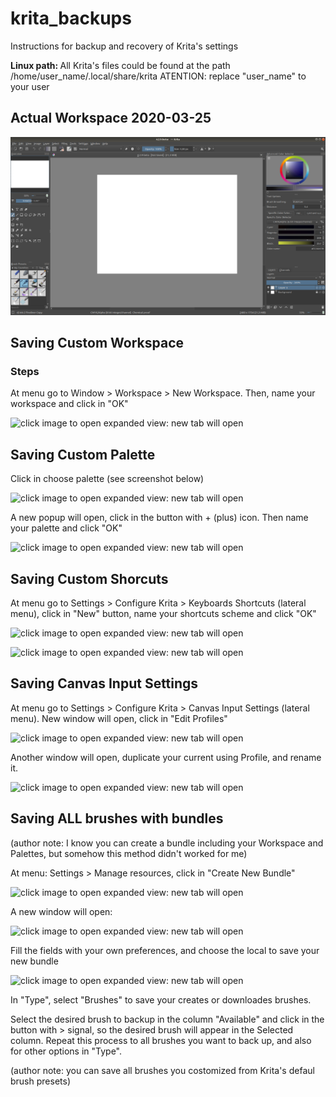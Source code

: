 # krita_backups
Instructions for backup and recovery of Krita's settings

<b> Linux path: </b>
All Krita's files could be found at the path /home/user_name/.local/share/krita
ATENTION: replace "user_name" to your user

<h2> Actual Workspace 2020-03-25 </h2>

![Actual workspace](https://github.com/kazzmy/krita_backup/blob/master/screenshots/workspace_screenshot.png)

<h2> Saving Custom Workspace </h2>

<h3> Steps </h3>

At menu go to Window > Workspace > New Workspace. Then, name your workspace and click in "OK"

![click image to open expanded view: new tab will open](https://github.com/kazzmy/krita_backups/blob/master/screenshots/new_workspace_screenshot.png)

<h2> Saving Custom Palette </h2>

Click in choose palette (see screenshot below)

![click image to open expanded view: new tab will open](https://github.com/kazzmy/krita_backups/blob/master/screenshots/choose_palette_scheenshot.png)

A new popup will open, click in the button with + (plus) icon. Then name your palette and click "OK"

![click image to open expanded view: new tab will open](https://github.com/kazzmy/krita_backups/blob/master/screenshots/new_palette_screenshot.png)

<h2> Saving Custom Shorcuts </h2>

At menu go to Settings > Configure Krita > Keyboards Shortcuts (lateral menu), click in "New" button, name your shortcuts scheme and click "OK"

![click image to open expanded view: new tab will open](https://github.com/kazzmy/krita_backups/blob/master/screenshots/new_kb_shortcut_scheenshot.png)

![click image to open expanded view: new tab will open](https://github.com/kazzmy/krita_backups/blob/master/screenshots/name_scheme_screenshot.png)

<h2> Saving Canvas Input Settings </h2>

At menu go to Settings > Configure Krita > Canvas Input Settings (lateral menu). New window will open, click in "Edit Profiles"

![click image to open expanded view: new tab will open](https://github.com/kazzmy/krita_backups/blob/master/screenshots/canvas_input_screenshot.png)

Another window will open, duplicate your current using Profile, and rename it.

![click image to open expanded view: new tab will open](https://github.com/kazzmy/krita_backups/blob/master/screenshots/canvas_input_edit_profiles_screenshot.png)

<h2> Saving ALL brushes with bundles </h2>
(author note: I know you can create a bundle including your Workspace and Palettes, but somehow this method didn't worked for me)

At menu: Settings > Manage resources, click in "Create New Bundle"

![click image to open expanded view: new tab will open](https://github.com/kazzmy/krita_backups/blob/master/screenshots/manage_bundle_screenshot.png)

A new window will open:

![click image to open expanded view: new tab will open](https://github.com/kazzmy/krita_backups/blob/master/screenshots/create_Resource_Bundle_screenshot.png)

Fill the fields with your own preferences, and choose the local to save your new bundle

![click image to open expanded view: new tab will open]()

In "Type", select "Brushes" to save your creates or downloades brushes. 

Select the desired brush to backup in the column "Available" and click in the button with > signal, so the desired brush will appear in the Selected column. Repeat this process to all brushes you want to back up, and also for other options in "Type".

(author note: you can save all brushes you costomized from Krita's defaul brush presets)